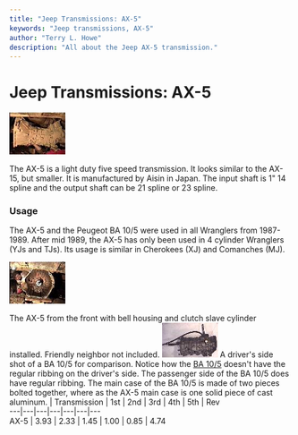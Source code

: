 ```yaml
---
title: "Jeep Transmissions: AX-5"
keywords: "Jeep transmissions, AX-5"
author: "Terry L. Howe"
description: "All about the Jeep AX-5 transmission."
---
```

# Jeep Transmissions: AX-5

[![AX-5 side](/images/transmission/factory/ax5s_.jpg)](/images/transmission/factory/ax5s.jpg)   

The AX-5 is a light duty five speed transmission. It looks similar to the AX-15, but smaller. It is manufactured by Aisin in Japan. The input shaft is 1" 14 spline and the output shaft can be 21 spline or 23 spline. 

### Usage

The AX-5 and the Peugeot BA 10/5 were used in all Wranglers from 1987-1989. After mid 1989, the AX-5 has only been used in 4 cylinder Wranglers (YJs and TJs). Its usage is similar in Cherokees (XJ) and Comanches (MJ).

[![AX-5 front](/images/transmission/factory/ax5f_.jpg)](/images/transmission/factory/ax5f.jpg)

The AX-5 from the front with bell housing and clutch slave cylinder installed. Friendly neighbor not included.  [![BA 10/5 side](/images/transmission/factory/ba10ds_.jpg)](/images/transmission/factory/ba10ds.jpg) A driver's side shot of a BA 10/5 for comparison. Notice how the [BA 10/5](/transmission/factory/ba10.html) doesn't have the regular ribbing on the driver's side. The passenger side of the BA 10/5 does have regular ribbing. The main case of the BA 10/5 is made of two pieces bolted together, where as the AX-5 main case is one solid piece of cast aluminum.  | Transmission | 1st | 2nd | 3rd | 4th | 5th | Rev   
---|---|---|---|---|---|---  
AX-5 | 3.93 | 2.33 | 1.45 | 1.00 | 0.85 | 4.74